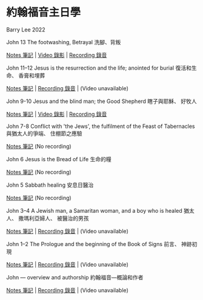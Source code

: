 #  約翰福音主日學
Barry Lee 2022

John 13 The footwashing, Betrayal 洗腳、背叛

[Notes 筆記](https://github.com/barrylee10/gospelofjohn/blob/main/John_13.md) | [Video 錄影](https://www.dropbox.com/s/zmy7nptx1bfr17a/John%2013%20footwashing%2C%20betrayal.mp4?raw=1) | [Recording 錄音](https://www.dropbox.com/s/j4rh8fpjhx3leam/John%2013%20footwashing%2C%20betrayal%20%28audio%20only%29.m4a?raw=1)

John 11–12 Jesus is the resurrection and the life; anointed for burial 復活和生命、 香膏和埋葬

[Notes 筆記](https://github.com/barrylee10/gospelofjohn/blob/main/John_11-12.md)  | [Recording 錄音](https://www.dropbox.com/s/op2wid7mb1zaarc/John%2011%E2%80%9312%20audio.m4a?raw=1) | (Video unavailable)

John 9-10 Jesus and the blind man; the Good Shepherd 瞎子與耶穌、 好牧人

[Notes 筆記](https://github.com/barrylee10/gospelofjohn/blob/main/John_09-10.md) | [Video 錄影](https://www.dropbox.com/s/7we5zs9vp59urtr/John%2009%E2%80%9310%20video.mp4?raw=1) | [Recording 錄音](https://www.dropbox.com/s/oo25hwqy4rsnp2b/John%2009%E2%80%9310%20audio.m4a?raw=1)

John 7-8 Conflict with 'the Jews', the fulfilment of the Feast of Tabernacles 與猶太人的爭端、 住棚節之應驗

[Notes 筆記](https://github.com/barrylee10/gospelofjohn/blob/main/John_07-08.md) (No recording)

John 6 Jesus is the Bread of Life 生命的糧

[Notes 筆記](https://padlet.com/gospel/john6) (No recording)

John 5 Sabbath healing 安息日醫治

[Notes 筆記](https://padlet.com/gospel/john5) (No recording)

John 3–4 A Jewish man, a Samaritan woman, and a boy who is healed 猶太人、 撒瑪利亞婦人、 被醫治的男孩

[Notes 筆記](https://github.com/barrylee10/gospelofjohn/blob/main/John_03-04.md) | [Recording 錄音](https://www.dropbox.com/s/moh9y1tmvkncvd5/John%2003-04.mp3?raw=1) | (Video unavailable)

John 1–2 The Prologue and the beginning of the Book of Signs 前言、 神跡初現

[Notes 筆記](https://github.com/barrylee10/gospelofjohn/blob/main/John_01-02.md) | [Recording 錄音](https://www.dropbox.com/s/4n1k8oyochfj0lb/John%2001%E2%80%9302.mp3?raw=1) | (Video unavailable)

John — overview and authorship 約翰福音—概論和作者

[Notes 筆記](https://github.com/barrylee10/gospelofjohn/blob/main/John_00.md) | [Recording 錄音](https://www.dropbox.com/s/c71sneyw9dbshgj/John%2000%20overview%20and%20authorship%20%E6%A6%82%E8%AB%96%E8%88%87%E4%BD%9C%E8%80%85.mp3?raw=1) | (Video unavailable)
